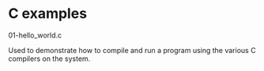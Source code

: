 C examples
==========

01-hello_world.c

Used to demonstrate how to compile and run a program using the various C compilers on the system.
